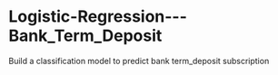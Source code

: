# Logistic-Regression---Bank_Term_Deposit
Build a classification model to predict bank term_deposit subscription
